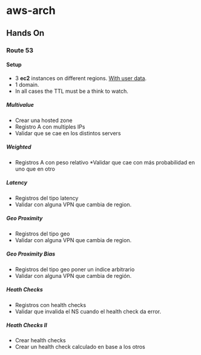 # aws-arch


## Hands On

### Route 53
#### Setup
 * 3 **ec2** instances on different regions. [With user data](https://github.com/pablito-ernesto/aws-arch/blob/b67aecba6dee230b9293da751f59ee0496947bb4/code/route53/user-data.sh).
 * 1 domain.
 * In all cases the TTL must be a think to watch.

##### Multivalue
 * Crear una hosted zone 
 * Registro A con multiples IPs
 * Validar que se cae en los distintos servers

##### Weighted
 * Registros A con peso relativo
 *Validar que cae con más probabilidad en uno que en otro

##### Latency
 * Registros del tipo latency
 * Validar con alguna VPN que cambia de region.

##### Geo Proximity
 * Registros del tipo geo
 * Validar con alguna VPN que cambia de region.

##### Geo Proximity Bias
 * Registros del tipo geo poner un índice arbitrario
 * Validar con alguna VPN que cambia de región.

##### Heath Checks
 * Registros con health checks
 * Validar que invalida el NS cuando el health check da error.

##### Heath Checks II
 * Crear health checks 
 * Crear un health check calculado en base a los otros
